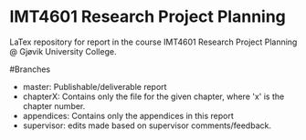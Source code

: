 # IMT4601 Research Project Planning
LaTex repository for report in the course IMT4601 Research Project Planning @ Gjøvik University College.

#Branches
* master: Publishable/deliverable report
* chapterX: Contains only the file for the given chapter, where 'x' is the chapter number.
* appendices: Contains only the appendices in this report
* supervisor: edits made based on supervisor comments/feedback.
